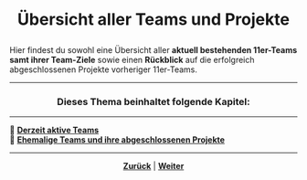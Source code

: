 # <p align="center">Übersicht aller Teams und Projekte</p>

Hier findest du sowohl eine Übersicht aller **aktuell bestehenden 11er-Teams samt ihrer Team-Ziele** sowie einen **Rückblick** auf die erfolgreich abgeschlossenen Projekte vorheriger 11er-Teams.

---

### <p align="center">Dieses Thema beinhaltet folgende Kapitel:</p>
---

🔹 [**Derzeit aktive Teams**](docs/02-arbeiten_bei_nadoo/03-teams/01-aktive_teams/README.md) <br>
🔹 [**Ehemalige Teams und ihre abgeschlossenen Projekte**](docs/02-arbeiten_bei_nadoo/03-teams/02-team_archiv/README.md) <br>

---

<p align="center"><a href="/docs/02-arbeiten_bei_nadoo/02-training_und_vorbereitung/02-praesentationstraining/README.md"><strong>Zurück</strong></a> | <a href="/docs/02-arbeiten_bei_nadoo/03-teams/01-aktive_teams/README.md"><strong>Weiter</strong></a></p>

